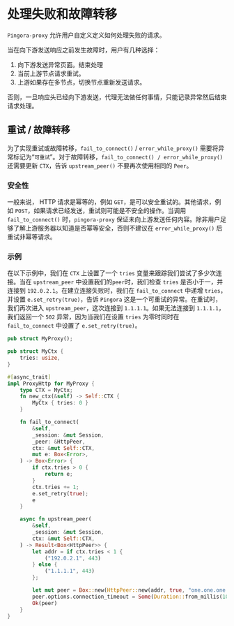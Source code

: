 # 处理失败和故障转移

`Pingora-proxy` 允许用户自定义定义如何处理失败的请求。

当在向下游发送响应之前发生故障时，用户有几种选择：
1. 向下游发送异常页面。结束处理
2. 当前上游节点请求重试。
3. 上游如果存在多节点，切换节点重新发送请求。

否则，一旦响应头已经向下游发送，代理无法做任何事情，只能记录异常然后结束请求处理。

## 重试 / 故障转移
为了实现重试或故障转移，`fail_to_connect()` / `error_while_proxy()` 需要将异常标记为“`可重试`”。对于故障转移，`fail_to_connect() / error_while_proxy()` 还需要更新 `CTX`，告诉 `upstream_peer()` 不要再次使用相同的 `Peer`。

### 安全性
一般来说， HTTP 请求是幂等的，例如 `GET`，是可以安全重试的。其他请求，例如 `POST`，如果请求已经发送，重试则可能是不安全的操作。当调用 `fail_to_connect()` 时，`pingora-proxy` 保证未向上游发送任何内容。除非用户足够了解上游服务器以知道是否幂等安全，否则不建议在 `error_while_proxy()` 后重试非幂等请求。

### 示例
在以下示例中，我们在 `CTX` 上设置了一个 `tries` 变量来跟踪我们尝试了多少次连接。当在 `upstream_peer` 中设置我们的`peer`时，我们检查 `tries` 是否小于一，并连接到 `192.0.2.1`。在建立连接失败时，我们在 `fail_to_connect` 中递增 `tries`，并设置 `e.set_retry(true)`，告诉 `Pingora` 这是一个可重试的异常。在重试时，我们再次进入 `upstream_peer`，这次连接到 `1.1.1.1`。如果无法连接到 `1.1.1.1`，我们返回一个 `502` 异常，因为当我们在设置 `tries` 为零时同时在 `fail_to_connect` 中设置了 `e.set_retry(true)`。

```Rust
pub struct MyProxy();

pub struct MyCtx {
    tries: usize,
}

#[async_trait]
impl ProxyHttp for MyProxy {
    type CTX = MyCtx;
    fn new_ctx(&self) -> Self::CTX {
        MyCtx { tries: 0 }
    }

    fn fail_to_connect(
        &self,
        _session: &mut Session,
        _peer: &HttpPeer,
        ctx: &mut Self::CTX,
        mut e: Box<Error>,
    ) -> Box<Error> {
        if ctx.tries > 0 {
            return e;
        }
        ctx.tries += 1;
        e.set_retry(true);
        e
    }

    async fn upstream_peer(
        &self,
        _session: &mut Session,
        ctx: &mut Self::CTX,
    ) -> Result<Box<HttpPeer>> {
        let addr = if ctx.tries < 1 {
            ("192.0.2.1", 443)
        } else {
            ("1.1.1.1", 443)
        };

        let mut peer = Box::new(HttpPeer::new(addr, true, "one.one.one.one".to_string()));
        peer.options.connection_timeout = Some(Duration::from_millis(100));
        Ok(peer)
    }
}
```